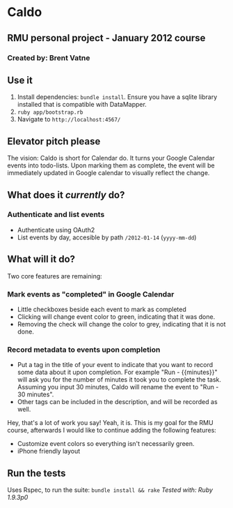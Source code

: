 # Caldo
## RMU personal project - January 2012 course
### Created by: Brent Vatne

## Use it
1. Install dependencies: `bundle install`. Ensure you have a sqlite
	 library installed that is compatible with DataMapper.
2. `ruby app/bootstrap.rb`
3. Navigate to `http://localhost:4567/`

## Elevator pitch please
The vision: Caldo is short for Calendar do. It turns your Google Calendar events into todo-lists. Upon marking them as complete, the event will be immediately
updated in Google calendar to visually reflect the change.

## What does it *currently* do?

### Authenticate and list events

- Authenticate using OAuth2
- List events by day, accesible by path `/2012-01-14` (`yyyy-mm-dd`)

## What will it do?

Two core features are remaining:

### Mark events as "completed" in Google Calendar

- Little checkboxes beside each event to mark as completed
- Clicking will change event color to green, indicating that it was
	done.
- Removing the check will change the color to grey, indicating that it
	is not done.

### Record metadata to events upon completion

- Put a tag in the title of your event to indicate that you want to
	record some data about it upon completion. For example "Run -
	{{minutes}}" will ask you for the number of minutes it took you to
	complete the task. Assuming you input 30 minutes, Caldo will rename the event
	to "Run - 30 minutes".
- Other tags can be included in the description, and will be recorded as
	well.

Hey, that's a lot of work you say! Yeah, it is. This is my goal for the
RMU course, afterwards I would like to continue adding the following
features:

- Customize event colors so everything isn't necessarily green.
- iPhone friendly layout

## Run the tests
Uses Rspec, to run the suite: `bundle install && rake`
*Tested with: Ruby 1.9.3p0*

